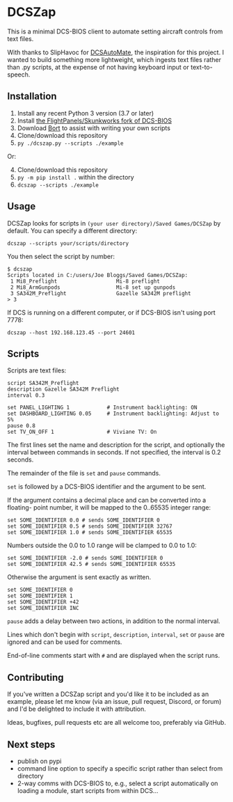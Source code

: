 # DCSZap

This is a minimal DCS-BIOS client to automate setting aircraft controls from
text files.

With thanks to SlipHavoc for [DCSAutoMate](https://github.com/SlipHavoc/DCSAutoMate), the inspiration for this project.
I wanted to build something more lightweight, which ingests text files rather
than .py scripts, at the expense of not having keyboard input or text-to-speech.

## Installation

1. Install any recent Python 3 version (3.7 or later)
2. Install [the FlightPanels/Skunkworks fork of DCS-BIOS](https://github.com/DCS-Skunkworks/dcs-bios)
3. Download [Bort](https://github.com/DCS-Skunkworks/Bort/releases) to assist with writing your own scripts
4. Clone/download this repository
5. `py ./dcszap.py --scripts ./example`

Or:

4. Clone/download this repository
5. `py -m pip install .` within the directory
6. `dcszap --scripts ./example`

## Usage

DCSZap looks for scripts in `(your user directory)/Saved Games/DCSZap` by
default. You can specify a different directory:
```
dcszap --scripts your/scripts/directory
```

You then select the script by number:
```
$ dcszap
Scripts located in C:/users/Joe Bloggs/Saved Games/DCSZap:
 1 Mi8_Preflight                   Mi-8 preflight
 2 Mi8_ArmGunpods                  Mi-8 set up gunpods
 3 SA342M_Preflight                Gazelle SA342M preflight
> 3
```

If DCS is running on a different computer, or if DCS-BIOS isn't using port 7778:
```
dcszap --host 192.168.123.45 --port 24601
```

## Scripts

Scripts are text files:

```
script SA342M_Preflight
description Gazelle SA342M Preflight
interval 0.3

set PANEL_LIGHTING 1            # Instrument backlighting: ON
set DASHBOARD_LIGHTING 0.05     # Instrument backlighting: Adjust to 5%
pause 0.8
set TV_ON_OFF 1                 # Viviane TV: On
```


The first lines set the name and description for the script, and optionally the
interval between commands in seconds. If not specified, the interval is 0.2
seconds.

The remainder of the file is `set` and `pause` commands.

`set` is followed by a DCS-BIOS identifier and the argument to be sent.

If the argument contains a decimal place and can be converted into a floating-
point number, it will be mapped to the 0..65535 integer range:

```
set SOME_IDENTIFIER 0.0 # sends SOME_IDENTIFIER 0
set SOME_IDENTIFIER 0.5 # sends SOME_IDENTIFIER 32767
set SOME_IDENTIFIER 1.0 # sends SOME_IDENTIFIER 65535
```
Numbers outside the 0.0 to 1.0 range will be clamped to 0.0 to 1.0:
```
set SOME_IDENTIFIER -2.0 # sends SOME_IDENTIFIER 0
set SOME_IDENTIFIER 42.5 # sends SOME_IDENTIFIER 65535
```
Otherwise the argument is sent exactly as written.
```
set SOME_IDENTIFIER 0
set SOME_IDENTIFIER 1
set SOME_IDENTIFIER +42
set SOME_IDENTIFIER INC
```

`pause` adds a delay between two actions, in addition to the normal interval.

Lines which don't begin with `script`, `description`, `interval`, `set` or `pause`
are ignored and can be used for comments.

End-of-line comments start with `#` and are displayed when the script runs.

## Contributing

If you've written a DCSZap script and you'd like it to be included as an
example, please let me know (via an issue, pull request, Discord, or forum)
and I'd be delighted to include it with attribution.

Ideas, bugfixes, pull requests etc are all welcome too, preferably via GitHub.

## Next steps

- publish on pypi
- command line option to specify a specific script rather than select from directory
- 2-way comms with DCS-BIOS to, e.g., select a script automatically on loading
  a module, start scripts from within DCS…
